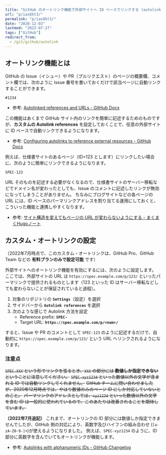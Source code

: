 ```yaml
---
title: "GitHub のオートリンク機能で外部サイトへ ID ベースでリンクする (autolink)"
url: "p/ias8kt3/"
permalink: "p/ias8kt3/"
date: "2020-12-03"
lastmod: "2022-07-27"
tags: ["GitHub"]
redirect_from:
  - /git/github/autolink
---
```


オートリンク機能とは
----

GitHub の Issue（イシュー）や PR（プルリクエスト）のページの概要欄、コメント欄では、次のように Issue 番号を書いておくだけで該当ページに自動リンクすることができます。

```
#1234
```

- 参考: [Autolinked references and URLs - GitHub Docs](https://docs.github.com/en/free-pro-team@latest/github/writing-on-github/autolinked-references-and-urls)

この機能はあくまで GitHub サイト内のリンクを簡単に記述するためのものですが、__カスタムの Autolink references__ を設定しておくことで、任意の外部サイトに ID ベースで自動リンクできるようになります。

- 参考: [Configuring autolinks to reference external resources - GitHub Docs](https://docs.github.com/en/free-pro-team@latest/github/administering-a-repository/configuring-autolinks-to-reference-external-resources)

例えば、仕様書サイトのあるページ（ID=123 とします）にリンクしたい場合に、次のように簡単にリンクできるようになります。

```
SPEC-123
```

URL そのものを記述する必要がなくなるので、仕様書サイトのサーバー移転などでドメイン名が変わったとしても、Issue のコメントに記述したリンクが無効になってしまうことがありません。
ちなみにブログサイトなどの各ページの URL には、ID ベースのパーマリンクアドレスを割り当てる運用にしておくと、こういった機能と連携しやすくなります。

- 参考: [サイト構造を変えてもページの URL が変わらないようにする - まくまくHugoノート](/p/u9r9p7n/)


カスタム・オートリンクの設定
----

（2022年7月時点で、このカスタム・オートリンクは、GitHub Pro、GitHub Team などの __有料プランのみで設定可能__ です）

外部サイトへのオートリンク機能を有効にするには、次のように設定します。
ここでは、外部サイトの URL は `https://spec.example.com/p/123/` といったパーマリンクで提供されるものとします（123 といった ID はサーバー移転などしても変わらないことが保証されていると過程）。

1. 対象のリポジトリの __`Settings`__（設定）を選択
2. サイドバーから __`Autolink references`__ を選択
3. 次のような感じで Autolink 方法を設定
    - Reference prefix: __`SPEC-`__
    - Target URL: __`https://spec.example.com/p/<num>/`__

すると、Issue や PR のコメントとして `SPEC-123` のように記述するだけで、自動的に `https://spec.example.com/p/123/` という URL へリンクされるようになります。

### 注意点

~~`SPEC-XXX` という形でリンクを張るとき、`XXX` の部分には __数値しか指定できない__ ということに注意してください。~~
~~`SPEC-xyz1234` といった数値以外の文字が含まれる ID では自動リンクしてくれません。~~
~~GitHub チームに問い合わせましたが、2020年12月時点では、やはり数値のみのページ ID にしか対応していないとのこと。~~
~~パーマリンクのアドレスとしては、`xyz1234` といった数値以外の文字を含む ID は一般的に使われているので、このあたりは改善されることを期待しています。~~

__（2022年7月追記）__ これまで、オートリンクの ID 部分には数値しか指定できませんでしたが、GitHub 側の対応により、英数字及びハイフンの組み合わせ (`[a-zA-Z0-9-]+`)が使えるようになりました。
例えば、`SPEC-xyz1234` のように、ID 部分に英数字を含んでいてもオートリンクが機能します。

- 参考: [Autolinks with alphanumeric IDs - GitHub Changelog](https://github.blog/changelog/2022-07-01-autolinks-with-alphanumeric-ids/)

